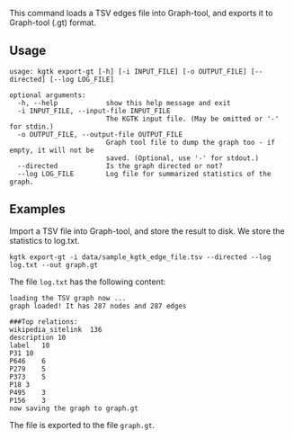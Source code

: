 This command loads a TSV edges file into Graph-tool, and exports it to Graph-tool (.gt) format. 

## Usage
```
usage: kgtk export-gt [-h] [-i INPUT_FILE] [-o OUTPUT_FILE] [--directed] [--log LOG_FILE]

optional arguments:
  -h, --help            show this help message and exit
  -i INPUT_FILE, --input-file INPUT_FILE
                        The KGTK input file. (May be omitted or '-' for stdin.)
  -o OUTPUT_FILE, --output-file OUTPUT_FILE
                        Graph tool file to dump the graph too - if empty, it will not be
                        saved. (Optional, use '-' for stdout.)
  --directed            Is the graph directed or not?
  --log LOG_FILE        Log file for summarized statistics of the graph.
```

## Examples

Import a TSV file into Graph-tool, and store the result to disk. We store the statistics to log.txt. 

```
kgtk export-gt -i data/sample_kgtk_edge_file.tsv --directed --log log.txt --out graph.gt 
```

The file `log.txt` has the following content:
```
loading the TSV graph now ...
graph loaded! It has 287 nodes and 287 edges

###Top relations:
wikipedia_sitelink	136
description	10
label	10
P31	10
P646	6
P279	5
P373	5
P18	3
P495	3
P156	3
now saving the graph to graph.gt
```

The file is exported to the file `graph.gt`.
